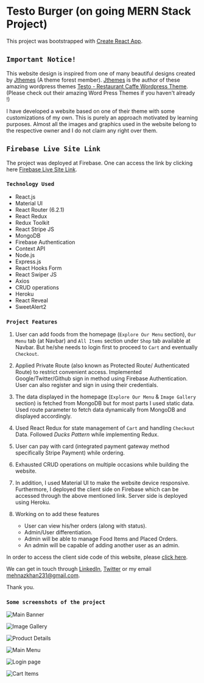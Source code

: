 # Testo Burger (on going MERN Stack Project)

This project was bootstrapped with [Create React App](https://github.com/facebook/create-react-app).

## `Important Notice!`

This website design is inspired from one of many beautiful designs created by [Jthemes](https://themeforest.net/user/jthemes) (A theme forest member). [Jthemes](https://themeforest.net/user/jthemes) is the author of these amazing wordpress themes [Testo - Restaurant Caffe Wordpress Theme](https://preview.themeforest.net/item/testo-restaurant-wordpress-theme/full_screen_preview/31422987?_ga=2.63873324.2064031116.1654529768-1907816928.1645096157). (Please check out their amazing Word Press Themes if you haven't already !) 

I have developed a website based on one of their theme with some customizations of my own. This is purely an approach motivated by learning purposes. Almost all the images and graphics used in the website belong to the respective owner and I do not claim any right over them.

## `Firebase Live Site Link`

The project was deployed at Firebase. One can access the link by clicking here [Firebase Live Site Link](https://testo-burger.web.app/).

### `Technology Used`
* React.js
* Material UI
* React Router (6.2.1)
* React Redux
* Redux Toolkit
* React Stripe JS
* MongoDB
* Firebase Authentication
* Context API
* Node.js
* Express.js
* React Hooks Form
* React Swiper JS
* Axios
* CRUD operations
* Heroku
* React Reveal
* SweetAlert2

### `Project Features`

1. User can add foods from the homepage (`Explore Our Menu` section), `Our Menu` tab (at Navbar) and `All Items` section under `Shop` tab available at Navbar. But he/she needs to login first to proceed to `Cart` and eventually `Checkout`. 

2. Applied Private Route (also known as Protected Route/ Authenticated Route) to restrict convenient access. Implemented Google/Twitter/Github sign in method using Firebase Authentication. User can also register and sign in using their credentials. 

3. The data displayed in the homepage (`Explore Our Menu` & `Image Gallery` section) is fetched from MongoDB but for most parts I used static data. Used route parameter to fetch data dynamically from MongoDB and displayed accordingly.

4. Used React Redux for state management of `Cart` and handling `Checkout` Data. Followed _Ducks Pattern_ while implementing Redux.

5. User can pay with card (integrated payment gateway method specifically Stripe Payment) while ordering.

6. Exhausted CRUD operations on multiple occasions while building the website.

7. In addition, I used Material UI to make the website device responsive. Furthermore, I deployed the client side on Firebase which can be accessed through the above mentioned link. Server side is deployed using Heroku.

8. Working on to add these features
    * User can view his/her orders (along with status).
    * Admin/User differentiation.
    * Admin will be able to manage Food Items and Placed Orders.
    * An admin will be capable of adding another user as an admin.

In order to access the client side code of this website, please [click here](https://github.com/MK-Khan123/testo-burger-client/).

We can get in touch through [LinkedIn](https://www.linkedin.com/in/mehnaz-ahmed-khan/), [Twitter](https://twitter.com/MehnazAhmedKha1) or my email mehnazkhan231@gmail.com.

Thank you.

### `Some screenshots of the project`

![Main Banner](https://res.cloudinary.com/dn9k2jkdd/image/upload/v1654632388/testo-burger-project/portfolio-slide-image/main-banner_jd4nga.png)

![Image Gallery](https://res.cloudinary.com/dn9k2jkdd/image/upload/v1654632388/testo-burger-project/portfolio-slide-image/image-gallery_wimo0n.png)

![Product Details](https://res.cloudinary.com/dn9k2jkdd/image/upload/v1654632387/testo-burger-project/portfolio-slide-image/product-details_tvnram.png)

![Main Menu](https://res.cloudinary.com/dn9k2jkdd/image/upload/v1654632388/testo-burger-project/portfolio-slide-image/main-menu_o6ikyo.png)

![Login page](https://res.cloudinary.com/dn9k2jkdd/image/upload/v1654632386/testo-burger-project/portfolio-slide-image/login-page_tctuo1.png)

![Cart Items](https://res.cloudinary.com/dn9k2jkdd/image/upload/v1654632387/testo-burger-project/portfolio-slide-image/cart_ugcrj0.png)
